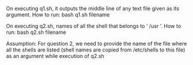 On executing q1.sh, it outputs the middle line of any text file given as its argument.
How to run: bash q1.sh filename

On executing q2.sh, names of all the shell that belongs to ‘ /usr ’.
How to run: bash q2.sh filename

Assumption:
For question 2, we need to provide the name of the file where all the shells are listed (shell names are copied from /etc/shells to this file) as an argument while execution of q2.sh
